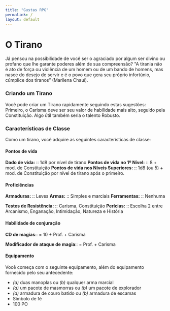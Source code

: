 ```yaml
---
title: "Gustas RPG"
permalink: /
layout: default
---
```


# O Tirano
Já pensou na possibilidade de você ser o agraciado por algum ser divino ou profano que lhe garante poderes além de sua compreensão? "A tirania não é ato de força ou violência de um homem ou de um bando de homens, mas nasce do desejo de servir e é o povo que gera seu próprio infortúnio, cúmplice dos tiranos” (Marilena Chauí).

### Criando um Tirano
Você pode criar um Tirano rapidamente seguindo estas sugestões: Primeiro, o Carisma deve ser seu valor de habilidade mais alto, seguido pela Constituição. Algo útil também seria o talento Robusto.

### Características de Classe

Como um tirano, você adquire as seguintes características de classe:

#### Pontos de vida
**Dado de vida:**                    :: 1d8 por nível de tirano
**Pontos de vida no 1º Nível:**     :: 8 + mod. de Constituição
**Pontos de vida nos Níveis Superiores:** :: 1d8 (ou 5) + mod. de Constituição por nível de tirano após o primeiro.

#### Proficiências
**Armaduras:**   :: Leves
**Armas:** :: Simples e marciais
**Ferramentas:**   :: Nenhuma

**Testes de Resistência:** :: Carisma, Constituição
**Perícias:**        :: Escolha 2 entre Arcanismo, Enganação, Intimidação, Natureza e História

#### Habilidade de conjuração
**CD de magias**:: = 10 + Prof. + Carisma

**Modificador de ataque de magia**:: = Prof. + Carisma

#### Equipamento
Você começa com o seguinte equipamento, além do equipamento fornecido pelo seu antecedente:
- *(a)* duas manoplas ou *(b)* qualquer arma marcial
- *(a)* um pacote de masmorras ou *(b)* um pacote de explorador
- *(a)* armadura de couro batido ou *(b)* armadura de escamas
- Símbolo de fé
- 100 PO
